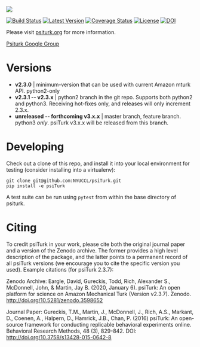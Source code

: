 <img src="https://psiturk.org/static/images/psiturk_logo_README.png">

[![Build Status](https://travis-ci.org/NYUCCL/psiTurk.png?branch=master)](https://travis-ci.org/NYUCCL/psiTurk)
[![Latest Version](https://img.shields.io/pypi/v/psiturk.svg?style=flat-square&label=latest%20stable%20version)](https://pypi.python.org/pypi/psiturk/)
[![Coverage Status](https://coveralls.io/repos/github/NYUCCL/psiTurk/badge.svg?branch=master)](https://coveralls.io/github/NYUCCL/psiTurk?branch=master)
[![License](http://img.shields.io/badge/license-MIT-red.svg)](http://en.wikipedia.org/wiki/MIT_License)
[![DOI](https://zenodo.org/badge/4845420.svg)](https://zenodo.org/badge/latestdoi/4845420)


Please visit [psiturk.org](https://psiturk.org) for more information.

[Psiturk Google Group](https://groups.google.com/forum/#!forum/psiturk)



# Versions

- **v2.3.0** | minimum-version that can be used with current Amazon mturk API. python2-only
- **v2.3.1 -- v2.3.x** | python2 branch in the git repo. Supports both python2 and python3. Receiving hot-fixes only, and releases will only increment 2.3.x.
- **unreleased -- forthcoming v3.x.x** | master branch, feature branch. python3 _only_. psiTurk v3.x.x will be released from this branch.




# Developing

Check out a clone of this repo, and install it into your local environment for testing
(consider installing into a virtualenv):

```
git clone git@github.com:NYUCCL/psiTurk.git
pip install -e psiTurk
```

A test suite can be run using `pytest` from within the base directory of psiturk.




# Citing 

To credit psiTurk in your work, please cite both the original journal paper and a version of the Zenodo archive.
The former provides a high level description of the package, and the latter points to a permanent record of all psiTurk
versions (we encourage you to cite the specific version you used). Example citations (for psiTurk 2.3.7):

Zenodo Archive:
Eargle, David, Gureckis, Todd, Rich, Alexander S., McDonnell, John, & Martin, Jay B. (2020, January 6). 
psiTurk: An open platform for science on Amazon Mechanical Turk (Version v2.3.7). Zenodo. http://doi.org/10.5281/zenodo.3598652

Journal Paper:
Gureckis, T.M., Martin, J., McDonnell, J., Rich, A.S., Markant, D., Coenen, A., Halpern, D., Hamrick, J.B., Chan, P. (2016) psiTurk: An open-source framework for conducting replicable behavioral experiments online. Behavioral Research Methods, 48 (3), 829-842.	DOI: http://doi.org/10.3758/s13428-015-0642-8 

